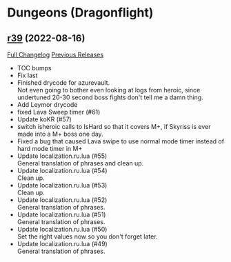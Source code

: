 # <DBM> Dungeons (Dragonflight)

## [r39](https://github.com/DeadlyBossMods/DBM-Dungeons/tree/r39) (2022-08-16)
[Full Changelog](https://github.com/DeadlyBossMods/DBM-Dungeons/compare/r38...r39) [Previous Releases](https://github.com/DeadlyBossMods/DBM-Dungeons/releases)

- TOC bumps  
- Fix last  
- Finished drycode for azurevault.  
    Not even going to bother even looking at logs from heroic, since undertuned 20-30 second boss fights don't tell me a damn thing.  
- Add Leymor drycode  
- fixed Lava Sweep timer (#61)  
- Update koKR (#57)  
- switch isheroic calls to IsHard so that it covers M+, if Skyriss is ever made into a M+ boss one day.  
- Fixed a bug that caused Lava swipe to use normal mode timer instead of hard mode timer in M+  
- Update localization.ru.lua (#55)  
    General translation of phrases and clean up.  
- Update localization.ru.lua (#54)  
    Clean up.  
- Update localization.ru.lua (#53)  
    Clean up.  
- Update localization.ru.lua (#52)  
    General translation of phrases.  
- Update localization.ru.lua (#51)  
    General translation of phrases.  
- Update localization.ru.lua (#50)  
    Set the right values now so you don't forget later.  
- Update localization.ru.lua (#49)  
    General translation of phrases.  